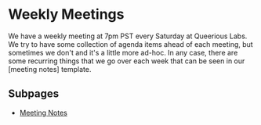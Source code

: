 <!-- TITLE: Weekly Meetings -->
# Weekly Meetings
We have a weekly meeting at 7pm PST every Saturday at Queerious Labs. We try to have some collection of agenda items ahead of each meeting, but sometimes we don't and it's a little more ad-hoc. In any case, there are some recurring things that we go over each week that can be seen in our [meeting notes] template.

## Subpages
* [Meeting Notes](/weekly-meetings/meeting-notes)